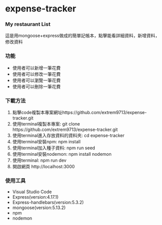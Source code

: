 # expense-tracker
<h3>My restaurant List</h3>
<p>
這是用mongoose+express做成的簡單記帳本，點擊能看詳細資料，新增資料，修改資料
</p>
<h3>功能</h3>
<ul>
<li>使用者可以新增一筆花費</li>
<li>使用者可以修改一筆花費</li>
<li>使用者可以瀏覽一筆花費</li>
<li>使用者可以刪除一筆花費</li>
</ul>
<h3>下載方法</h3>
<ol>
  <li>點擊code複製本專案網址https://github.com/extrem9713/expense-tracker.git</li>
  <li>使用terminal複製本專案: git clone https://github.com/extrem9713/expense-tracker.git</li>
  <li>使用terminal進入存放資料的資料夾: cd expense-tracker</li>
  <li>使用terminal安裝npm: npm install</li>
  <li>使用terminal加入種子資料: npm run seed</li>
  <li>使用terminal安裝nodemon: npm install nodemon</li>
  <li>使用terminal: npm run dev</li>
  <li>開啟網頁 http://localhost:3000</li>
</ol>
<h3>使用工具</h3>
<ul>
  <li>Visual Studio Code</li>
  <li>Express(version:4.17.1)</li>
  <li>Express-handlebars(version:5.3.2)</li>
  <li>mongoose(version:5.13.2)</li>
  <li>npm</li>
  <li>nodemon</li>
</ul>
